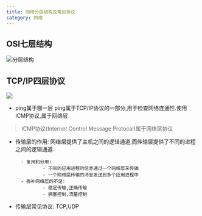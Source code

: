 ```yaml
---
title: 网络分层结构及常见协议
category: 网络
---
```

## OSI七层结构
![分层结构]()

## TCP/IP四层协议
![](https://p1-jj.byteimg.com/tos-cn-i-t2oaga2asx/gold-user-assets/2020/7/30/1739d1d409e3174b~tplv-t2oaga2asx-zoom-in-crop-mark:1512:0:0:0.awebp)

- ping属于哪一层
ping属于TCP/IP协议的一部分,用于检查网络连通性.使用ICMP协议,属于网络层
> ICMP协议(Internet Control Message Protocal)属于网络层协议

- 传输层的作用:
网络层提供了主机之间的逻辑通道,而传输层提供了不同的进程之间的逻辑通道.

        - 复用和分用:
                - 不同的应用进程的信息通过一个网络层来传输
                - 一个网络层传输的消息发送到多个应用进程中
        - 弥补网络层的不足:
                - 稳定传输,正确传输
                - 拥塞控制,流量控制

- 传输层常见协议:
TCP,UDP
